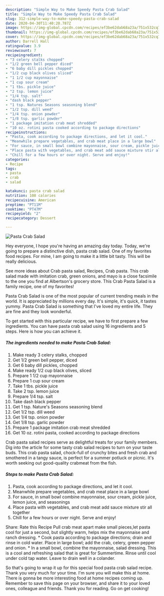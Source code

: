 ```yaml
---
description: "Simple Way to Make Speedy Pasta Crab Salad"
title: "Simple Way to Make Speedy Pasta Crab Salad"
slug: 312-simple-way-to-make-speedy-pasta-crab-salad
date: 2020-04-30T11:40:20.787Z
image: https://img-global.cpcdn.com/recipes/ef3be62dab68a23a/751x532cq70/pasta-crab-salad-recipe-main-photo.jpg
thumbnail: https://img-global.cpcdn.com/recipes/ef3be62dab68a23a/751x532cq70/pasta-crab-salad-recipe-main-photo.jpg
cover: https://img-global.cpcdn.com/recipes/ef3be62dab68a23a/751x532cq70/pasta-crab-salad-recipe-main-photo.jpg
author: Darrell Hall
ratingvalue: 3.9
reviewcount: 7
recipeingredient:
- "3 celery stalks chopped"
- "1/2 green bell pepper diced"
- "6 baby dill pickles chopped"
- "1/2 cup black olives sliced"
- "1 1/2 cup mayonnaise"
- "1 cup sour cream"
- "1 tbs. pickle juice"
- "2 tsp. lemon juice"
- "1/4 tsp. salt"
- "dash black pepper"
- "1 tsp. Natures Seasons seasoning blend"
- "1/2 tsp. dill weed"
- "1/4 tsp. onion powder"
- "1/8 tsp. garlic powder"
- "1 package imitation crab meat shredded"
- "10 oz. rotini pasta cooked according to package directions"
recipeinstructions:
- "Pasta, cook according to package directions, and let it cool."
- "Meanwhile prepare vegetables, and crab meat place in a large bowl"
- "For sauce, in small bowl combine mayonnaise, sour cream, pickle juice, lemon juice, and seasonings"
- "Place pasta with vegetables, and crab meat add sauce mixture stir all together"
- "Chill for a few hours or over night. Serve and enjoy!"
categories:
- Recipe
tags:
- pasta
- crab
- salad

katakunci: pasta crab salad 
nutrition: 108 calories
recipecuisine: American
preptime: "PT11M"
cooktime: "PT47M"
recipeyield: "2"
recipecategory: Dessert

---
```



![Pasta Crab Salad](https://img-global.cpcdn.com/recipes/ef3be62dab68a23a/751x532cq70/pasta-crab-salad-recipe-main-photo.jpg)

Hey everyone, I hope you're having an amazing day today. Today, we're going to prepare a distinctive dish, pasta crab salad. One of my favorites food recipes. For mine, I am going to make it a little bit tasty. This will be really delicious.

See more ideas about Crab pasta salad, Recipes, Crab pasta. This crab salad made with imitation crab, green onions, and mayo is a close facsimile to the one you find at Albertson&#39;s grocery store. This Crab Pasta Salad is a family recipe, one of my favorites!

Pasta Crab Salad is one of the most popular of current trending meals in the world. It is appreciated by millions every day. It's simple, it's quick, it tastes yummy. Pasta Crab Salad is something that I've loved my entire life. They are fine and they look wonderful.


To get started with this particular recipe, we have to first prepare a few ingredients. You can have pasta crab salad using 16 ingredients and 5 steps. Here is how you can achieve it.

<!--inarticleads1-->

##### The ingredients needed to make Pasta Crab Salad:

1. Make ready 3 celery stalks, chopped
1. Get 1/2 green bell pepper, diced
1. Get 6 baby dill pickles, chopped
1. Make ready 1/2 cup black olives, sliced
1. Prepare 1 1/2 cup mayonnaise
1. Prepare 1 cup sour cream
1. Take 1 tbs. pickle juice
1. Take 2 tsp. lemon juice
1. Prepare 1/4 tsp. salt
1. Take dash black pepper
1. Get 1 tsp. Nature&#39;s Seasons seasoning blend
1. Get 1/2 tsp. dill weed
1. Get 1/4 tsp. onion powder
1. Get 1/8 tsp. garlic powder
1. Prepare 1 package imitation crab meat shredded
1. Get 10 oz. rotini pasta, cooked according to package directions


Crab pasta salad recipes serve as delightful treats for your family members. Dig into the article for some tasty crab salad recipes to turn on your taste buds. This crab pasta salad, chock-full of crunchy bites and fresh crab and smothered in a tangy sauce, is perfect for a summer potluck or picnic. It&#39;s worth seeking out good-quality crabmeat from the fish. 

<!--inarticleads2-->

##### Steps to make Pasta Crab Salad:

1. Pasta, cook according to package directions, and let it cool.
1. Meanwhile prepare vegetables, and crab meat place in a large bowl
1. For sauce, in small bowl combine mayonnaise, sour cream, pickle juice, lemon juice, and seasonings
1. Place pasta with vegetables, and crab meat add sauce mixture stir all together
1. Chill for a few hours or over night. Serve and enjoy!


Share: Rate this Recipe Pull crab meat apart make small pieces,let pasta cool for just a second, but slightly warm, helps mix the mayonnaise and ranch dressing. * Cook pasta according to package directions; drain and rinse in cold water. Place in large bowl; add the crab, celery, green pepper and onion. * In a small bowl, combine the mayonnaise, salad dressing. This is a cool and refreshing salad that is great for Summertime. Rinse until cool under cold tap water. Leave to drain well in a colander. 

So that's going to wrap it up for this special food pasta crab salad recipe. Thank you very much for your time. I'm sure you will make this at home. There is gonna be more interesting food at home recipes coming up. Remember to save this page on your browser, and share it to your loved ones, colleague and friends. Thank you for reading. Go on get cooking!
